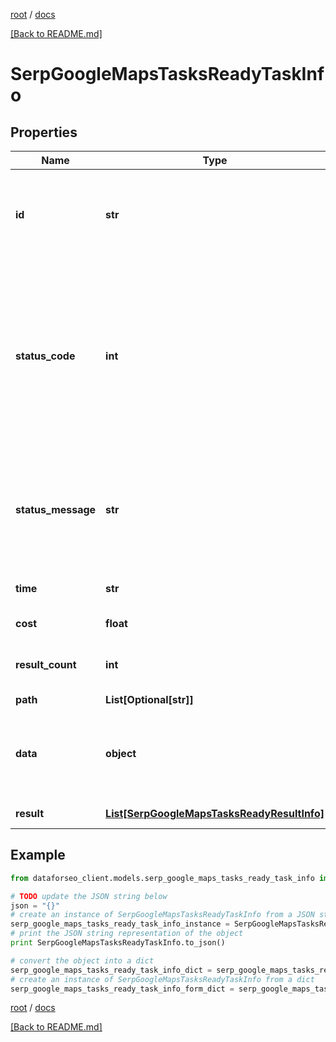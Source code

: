[root](./../ "root") / [docs](./ "docs")

[[Back to README.md]](./../README.md "[Back to README.md]")

# SerpGoogleMapsTasksReadyTaskInfo

## Properties

Name | Type | Description | Notes
------------ | ------------- | ------------- | -------------
**id** | **str** | task identifier unique task identifier in our system in the UUID format | [optional]
**status_code** | **int** | status code of the task generated by DataForSEO, can be within the following range: 10000-60000 you can find the full list of the response codes here | [optional]
**status_message** | **str** | informational message of the task you can find the full list of general informational messages here | [optional]
**time** | **str** | execution time, seconds | [optional]
**cost** | **float** | total tasks cost, USD | [optional]
**result_count** | **int** | number of elements in the result array | [optional]
**path** | **List[Optional[str]]** | URL path | [optional]
**data** | **object** | contains the same parameters that you specified in the POST request | [optional]
**result** | [**List[SerpGoogleMapsTasksReadyResultInfo]**](SerpGoogleMapsTasksReadyResultInfo.md) | array of results | [optional]

## Example

```python
from dataforseo_client.models.serp_google_maps_tasks_ready_task_info import SerpGoogleMapsTasksReadyTaskInfo

# TODO update the JSON string below
json = "{}"
# create an instance of SerpGoogleMapsTasksReadyTaskInfo from a JSON string
serp_google_maps_tasks_ready_task_info_instance = SerpGoogleMapsTasksReadyTaskInfo.from_json(json)
# print the JSON string representation of the object
print SerpGoogleMapsTasksReadyTaskInfo.to_json()

# convert the object into a dict
serp_google_maps_tasks_ready_task_info_dict = serp_google_maps_tasks_ready_task_info_instance.to_dict()
# create an instance of SerpGoogleMapsTasksReadyTaskInfo from a dict
serp_google_maps_tasks_ready_task_info_form_dict = serp_google_maps_tasks_ready_task_info.from_dict(serp_google_maps_tasks_ready_task_info_dict)
```

  

[root](./../ "root") / [docs](./ "docs")

[[Back to README.md]](./../README.md "[Back to README.md]")